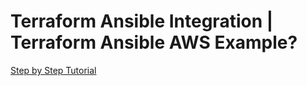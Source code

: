 # Terraform Ansible Integration | Terraform Ansible AWS Example?

[Step by Step Tutorial](https://youtu.be/QxgJlJgGA0E)



